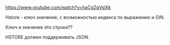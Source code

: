 https://www.youtube.com/watch?v=haCgZqVslXk

Hstore - ключ значение, с возможностью индекса по выражению и GIN.

Ключ и значение это строки??

HSTORE должен поддерживать JSON.


